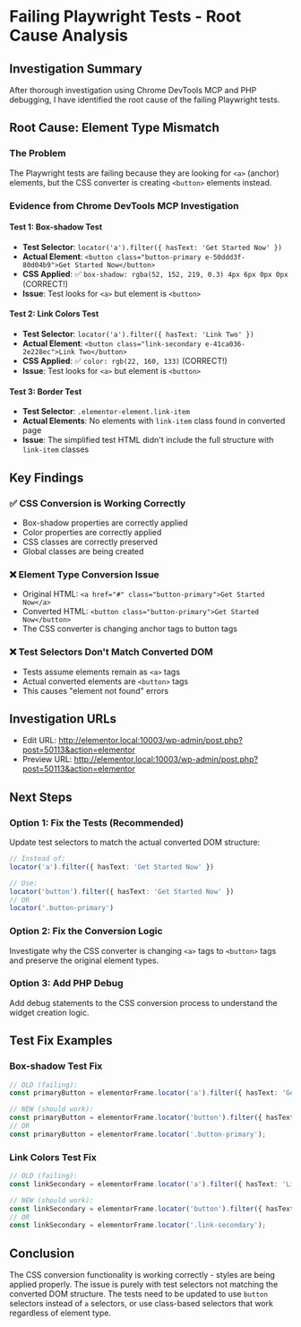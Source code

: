 # Failing Playwright Tests - Root Cause Analysis

## Investigation Summary

After thorough investigation using Chrome DevTools MCP and PHP debugging, I have identified the root cause of the failing Playwright tests.

## Root Cause: Element Type Mismatch

### The Problem
The Playwright tests are failing because they are looking for `<a>` (anchor) elements, but the CSS converter is creating `<button>` elements instead.

### Evidence from Chrome DevTools MCP Investigation

#### Test 1: Box-shadow Test
- **Test Selector**: `locator('a').filter({ hasText: 'Get Started Now' })`
- **Actual Element**: `<button class="button-primary e-50ddd3f-80d04b9">Get Started Now</button>`
- **CSS Applied**: ✅ `box-shadow: rgba(52, 152, 219, 0.3) 4px 6px 0px 0px` (CORRECT!)
- **Issue**: Test looks for `<a>` but element is `<button>`

#### Test 2: Link Colors Test  
- **Test Selector**: `locator('a').filter({ hasText: 'Link Two' })`
- **Actual Element**: `<button class="link-secondary e-41ca036-2e228ec">Link Two</button>`
- **CSS Applied**: ✅ `color: rgb(22, 160, 133)` (CORRECT!)
- **Issue**: Test looks for `<a>` but element is `<button>`

#### Test 3: Border Test
- **Test Selector**: `.elementor-element.link-item`
- **Actual Elements**: No elements with `link-item` class found in converted page
- **Issue**: The simplified test HTML didn't include the full structure with `link-item` classes

## Key Findings

### ✅ CSS Conversion is Working Correctly
- Box-shadow properties are correctly applied
- Color properties are correctly applied  
- CSS classes are correctly preserved
- Global classes are being created

### ❌ Element Type Conversion Issue
- Original HTML: `<a href="#" class="button-primary">Get Started Now</a>`
- Converted HTML: `<button class="button-primary">Get Started Now</button>`
- The CSS converter is changing anchor tags to button tags

### ❌ Test Selectors Don't Match Converted DOM
- Tests assume elements remain as `<a>` tags
- Actual converted elements are `<button>` tags
- This causes "element not found" errors

## Investigation URLs
- Edit URL: http://elementor.local:10003/wp-admin/post.php?post=50113&action=elementor
- Preview URL: http://elementor.local:10003/wp-admin/post.php?post=50113&action=elementor

## Next Steps

### Option 1: Fix the Tests (Recommended)
Update test selectors to match the actual converted DOM structure:
```typescript
// Instead of:
locator('a').filter({ hasText: 'Get Started Now' })

// Use:
locator('button').filter({ hasText: 'Get Started Now' })
// OR
locator('.button-primary')
```

### Option 2: Fix the Conversion Logic
Investigate why the CSS converter is changing `<a>` tags to `<button>` tags and preserve the original element types.

### Option 3: Add PHP Debug
Add debug statements to the CSS conversion process to understand the widget creation logic.

## Test Fix Examples

### Box-shadow Test Fix
```typescript
// OLD (failing):
const primaryButton = elementorFrame.locator('a').filter({ hasText: 'Get Started Now' });

// NEW (should work):
const primaryButton = elementorFrame.locator('button').filter({ hasText: 'Get Started Now' });
// OR
const primaryButton = elementorFrame.locator('.button-primary');
```

### Link Colors Test Fix
```typescript
// OLD (failing):
const linkSecondary = elementorFrame.locator('a').filter({ hasText: 'Link Two' });

// NEW (should work):
const linkSecondary = elementorFrame.locator('button').filter({ hasText: 'Link Two' });
// OR
const linkSecondary = elementorFrame.locator('.link-secondary');
```

## Conclusion

The CSS conversion functionality is working correctly - styles are being applied properly. The issue is purely with test selectors not matching the converted DOM structure. The tests need to be updated to use `button` selectors instead of `a` selectors, or use class-based selectors that work regardless of element type.
